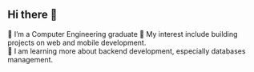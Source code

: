## Hi there 👋

🔭 I’m a Computer Engineering graduate 
🌱 My interest include building projects on web and mobile development.  
🤔 I am learning more about backend development, especially databases management.
<!--
**BryceMadelo/BryceMadelo** is a ✨ _special_ ✨ repository because its `README.md` (this file) appears on your GitHub profile.

Here are some ideas to get you started:

- 🔭 I’m currently working on ...
- 🌱 I’m currently learning ...
- 👯 I’m looking to collaborate on ...
- 🤔 I’m looking for help with ...
- 💬 Ask me about ...
- 📫 How to reach me: ...
- 😄 Pronouns: ...
- ⚡ Fun fact: ...
-->

